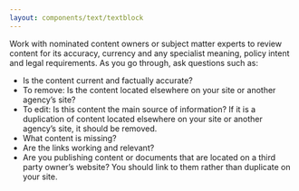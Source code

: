 ```yaml
---
layout: components/text/textblock
---
```


Work with nominated content owners or subject matter experts to review content for its accuracy, currency and any specialist meaning, policy intent and legal requirements. As you go through, ask questions such as:
- Is the content current and factually accurate?
- To remove: Is the content located elsewhere on your site or another agency’s site?
- To edit:  Is this content the main source of information? If it is a duplication of content located elsewhere on your site or another agency’s site, it should be removed.
- What content is missing?
- Are the links working and relevant?
- Are you publishing content or documents that are located on a third party owner’s website? You should link to them rather than duplicate on your site.
